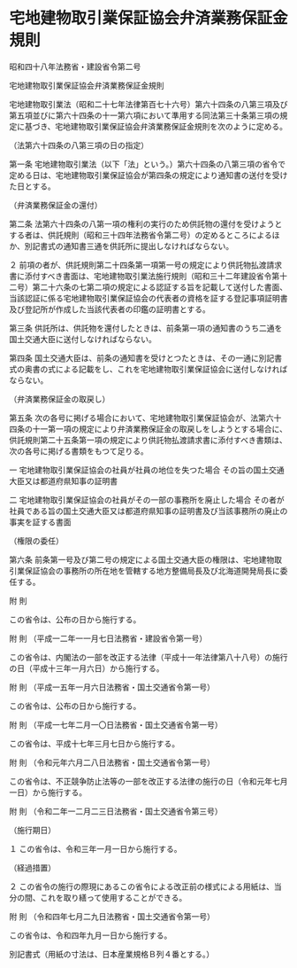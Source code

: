 # 宅地建物取引業保証協会弁済業務保証金規則

昭和四十八年法務省・建設省令第二号

宅地建物取引業保証協会弁済業務保証金規則

宅地建物取引業法（昭和二十七年法律第百七十六号）第六十四条の八第三項及び第五項並びに第六十四条の十一第六項において準用する同法第三十条第三項の規定に基づき、宅地建物取引業保証協会弁済業務保証金規則を次のように定める。

（法第六十四条の八第三項の日の指定）

第一条 宅地建物取引業法（以下「法」という。）第六十四条の八第三項の省令で定める日は、宅地建物取引業保証協会が第四条の規定により通知書の送付を受けた日とする。

（弁済業務保証金の還付）

第二条 法第六十四条の八第一項の権利の実行のため供託物の還付を受けようとする者は、供託規則（昭和三十四年法務省令第二号）の定めるところによるほか、別記書式の通知書三通を供託所に提出しなければならない。

２ 前項の者が、供託規則第二十四条第一項第一号の規定により供託物払渡請求書に添付すべき書面は、宅地建物取引業法施行規則（昭和三十二年建設省令第十二号）第二十六条の七第二項の規定による認証する旨を記載して送付した書面、当該認証に係る宅地建物取引業保証協会の代表者の資格を証する登記事項証明書及び登記所が作成した当該代表者の印鑑の証明書とする。

第三条 供託所は、供託物を還付したときは、前条第一項の通知書のうち二通を国土交通大臣に送付しなければならない。

第四条 国土交通大臣は、前条の通知書を受けとつたときは、その一通に別記書式の奥書の式による記載をし、これを宅地建物取引業保証協会に送付しなければならない。

（弁済業務保証金の取戻し）

第五条 次の各号に掲げる場合において、宅地建物取引業保証協会が、法第六十四条の十一第一項の規定により弁済業務保証金の取戻しをしようとする場合に、供託規則第二十五条第一項の規定により供託物払渡請求書に添付すべき書類は、次の各号に掲げる書類をもつて足りる。

一 宅地建物取引業保証協会の社員が社員の地位を失つた場合 その旨の国土交通大臣又は都道府県知事の証明書

二 宅地建物取引業保証協会の社員がその一部の事務所を廃止した場合 その者が社員である旨の国土交通大臣又は都道府県知事の証明書及び当該事務所の廃止の事実を証する書面

（権限の委任）

第六条 前条第一号及び第二号の規定による国土交通大臣の権限は、宅地建物取引業保証協会の事務所の所在地を管轄する地方整備局長及び北海道開発局長に委任する。

附 則

この省令は、公布の日から施行する。

附 則 （平成一二年一一月七日法務省・建設省令第一号）

この省令は、内閣法の一部を改正する法律（平成十一年法律第八十八号）の施行の日（平成十三年一月六日）から施行する。

附 則 （平成一五年一月六日法務省・国土交通省令第一号）

この省令は、公布の日から施行する。

附 則 （平成一七年二月一〇日法務省・国土交通省令第一号）

この省令は、平成十七年三月七日から施行する。

附 則 （令和元年六月二八日法務省・国土交通省令第一号）

この省令は、不正競争防止法等の一部を改正する法律の施行の日（令和元年七月一日）から施行する。

附 則 （令和二年一二月二三日法務省・国土交通省令第三号）

（施行期日）

１ この省令は、令和三年一月一日から施行する。

（経過措置）

２ この省令の施行の際現にあるこの省令による改正前の様式による用紙は、当分の間、これを取り繕って使用することができる。

附 則 （令和四年七月二九日法務省・国土交通省令第一号）

この省令は、令和四年九月一日から施行する。

別記書式（用紙の寸法は、日本産業規格Ｂ列４番とする。）

[](/./pict/2FH00000046625.pdf)
